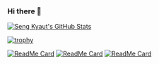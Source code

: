 ### Hi there 👋

<!--
**sengkyaut/sengkyaut** is a ✨ _special_ ✨ repository because its `README.md` (this file) appears on your GitHub profile.

Here are some ideas to get you started:

- 🔭 I’m currently working on ...
- 🌱 I’m currently learning ...
- 👯 I’m looking to collaborate on ...
- 🤔 I’m looking for help with ...
- 💬 Ask me about ...
- 📫 How to reach me: ...
- 😄 Pronouns: ...
- ⚡ Fun fact: ...
-->
[![Seng Kyaut's GitHub Stats](https://github-readme-stats.vercel.app/api?username=sengkyaut&show_icons=true&theme=tokyonight&hide=contribs,prs&show_icons=true)](https://github.com/sengkyaut)

[![trophy](https://github-profile-trophy.vercel.app/?username=sengkyaut&theme=onedark)](https://github.com/sengkyaut)

<p alighn="center">
  
[![ReadMe Card](https://github-readme-stats.vercel.app/api/pin/?username=sengkyaut&repo=FFNC)](https://github.com/sengkyaut/FFNC)
[![ReadMe Card](https://github-readme-stats.vercel.app/api/pin/?username=sengkyaut&repo=custom-syllables-break)](https://github.com/sengkyaut/custom-syllables-break)
[![ReadMe Card](https://github-readme-stats.vercel.app/api/pin/?username=sengkyaut&repo=MyOCR)](https://github.com/sengkyaut/MyOCR)
